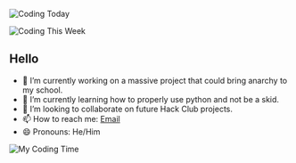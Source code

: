 ![Coding Today](https://waka.hackclub.com/api/badge/U082W89BEG0/interval:today?label=Time%20wasted%20today)

![Coding This Week](https://waka.hackclub.com/api/badge/U082W89BEG0/U082W89BEG0/interval:30_days?label=last%2030d)

## Hello

- 🔭 I’m currently working on a massive project that could bring anarchy to my school.
- 🌱 I’m currently learning how to properly use python and not be a skid.
- 👯 I’m looking to collaborate on future Hack Club projects.
- 📫 How to reach me: [Email](mailto:redacted52215@mail.thejohnsons.net.nz)
- 😄 Pronouns: He/Him


![My Coding Time](https://github-readme-stats.vercel.app/api/wakatime?username=U082W89BEG0&api_domain=waka.hackclub.com&bg_color=1A202C&title_color=2F855A&icon_color=2F855A&text_color=ffffff&custom_title=Degenerate%20Coding%20Tracker&layout=compact)
